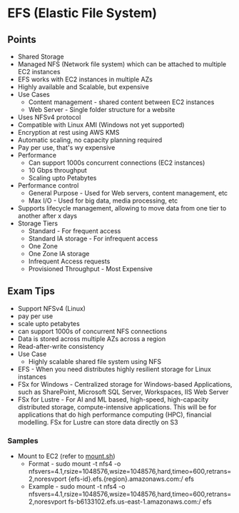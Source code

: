 # EFS (Elastic File System)

## Points

- Shared Storage
- Managed NFS (Network file system) which can be attached to multiple EC2 instances
- EFS works with EC2 instances in multiple AZs
- Highly available and Scalable, but expensive
- Use Cases
  - Content management - shared content between EC2 instances
  - Web Server - Single folder structure for a website
- Uses NFSv4 protocol
- Compatible with Linux AMI (Windows not yet supported)
- Encryption at rest using AWS KMS
- Automatic scaling, no capacity planning required
- Pay per use, that's wy expensive
- Performance
  - Can support 1000s concurrent connections (EC2 instances)
  - 10 Gbps throughput
  - Scaling upto Petabytes
- Performance control
  - General Purpose - Used for Web servers, content management, etc
  - Max I/O - Used for big data, media processing, etc
- Supports lifecycle management, allowing to move data from one tier to another after x days
- Storage Tiers
  - Standard - For frequent access
  - Standard IA storage - For infrequent access
  - One Zone
  - One Zone IA storage
  - Infrequent Access requests
  - Provisioned Throughput - Most Expensive

## Exam Tips

- Support NFSv4 (Linux)
- pay per use
- scale upto petabytes
- can support 1000s of concurrent NFS connections
- Data is stored across multiple AZs across a region
- Read-after-write consistency
- Use Case
  - Highly scalable shared file system using NFS
- EFS - When you need distributes highly resilient storage for Linux instances
- FSx for Windows - Centralized storage for Windows-based Applications, such as SharePoint, Microsoft SQL Server, Workspaces, IIS Web Server
- FSx for Lustre - For AI and ML based, high-speed, high-capacity distributed storage, compute-intensive applications. This will be for applications that do high performance computing (HPC), financial modelling. FSx for Lustre can store data directly on S3

### Samples

- Mount to EC2 (refer to [mount.sh](./mount.sh))
  - Format - sudo mount -t nfs4 -o nfsvers=4.1,rsize=1048576,wsize=1048576,hard,timeo=600,retrans=2,noresvport {efs-id}.efs.{region}.amazonaws.com:/ efs
  - Example - sudo mount -t nfs4 -o nfsvers=4.1,rsize=1048576,wsize=1048576,hard,timeo=600,retrans=2,noresvport fs-b6133102.efs.us-east-1.amazonaws.com:/ efs